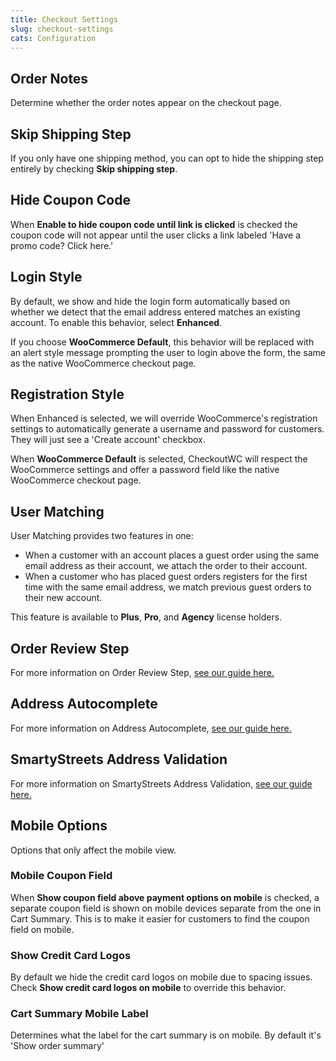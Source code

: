 ```yaml
---
title: Checkout Settings
slug: checkout-settings
cats: Configuration
---
```


<h2>Order Notes</h2>
<p>Determine whether the order notes appear on the checkout page.</p>
<h2>Skip Shipping Step</h2>
<p>If you only have one shipping method, you can opt to hide the shipping step entirely by checking <strong>Skip shipping step</strong>.</p>
<h2>Hide Coupon Code</h2>
<p>When <strong>Enable to hide coupon code until link is clicked</strong> is checked the coupon code will not appear until the user clicks a link labeled 'Have a promo code? Click here.'</p>
<h2>Login Style</h2>
<p>By default, we show and hide the login form automatically based on whether we detect that the email address entered matches an existing account. To enable this behavior, select <strong>Enhanced</strong>.</p>
<p>If you choose <strong>WooCommerce Default</strong>, this behavior will be replaced with an alert style message prompting the user to login above the form, the same as the native WooCommerce checkout page.</p>
<h2>Registration Style</h2>
<p>When Enhanced is selected, we will override WooCommerce's registration settings to automatically generate a username and password for customers. They will just see a 'Create account' checkbox.</p>
<p>When <strong>WooCommerce Default</strong> is selected, CheckoutWC will respect the WooCommerce settings and offer a password field like the native WooCommerce checkout page.</p>
<h2>User Matching</h2>
<p>User Matching provides two features in one:</p>
<ul>
<li>When a customer with an account places a guest order using the same email address as their account, we attach the order to their account.</li>
<li>When a customer who has placed guest orders registers for the first time with the same email address, we match previous guest orders to their new account.</li>
</ul>
<p>This feature is available to <strong>Plus</strong>, <strong>Pro</strong>, and <strong>Agency</strong> license holders.</p>
<h2>Order Review Step</h2>
<p>For more information on Order Review Step, <a href="https://cfw.test/documentation/how-to-add-order-review-step">see our guide here.</a></p>
<h2><a href="https://cfw.test/documentation/how-to-add-order-review-step"></a>Address Autocomplete</h2>
<p>For more information on Address Autocomplete, <a href="https://cfw.test/documentation/how-to-enable-address-autocomplete">see our guide here.</a></p>
<h2>SmartyStreets Address Validation</h2>
<p>For more information on SmartyStreets Address Validation, <a href="https://cfw.test/documentation/smartystreets-address-validation">see our guide here.</a></p>
<h2>Mobile Options</h2>
<p>Options that only affect the mobile view.</p>
<h3>Mobile Coupon Field</h3>
<p>When <strong>Show coupon field above payment options on mobile</strong> is checked, a separate coupon field is shown on mobile devices separate from the one in Cart Summary. This is to make it easier for customers to find the coupon field on mobile.</p>
<h3>Show Credit Card Logos</h3>
<p>By default we hide the credit card logos on mobile due to spacing issues. Check <strong>Show credit card logos on mobile</strong> to override this behavior.</p>
<h3>Cart Summary Mobile Label</h3>
<p>Determines what the label for the cart summary is on mobile. By default it's 'Show order summary'</p>
